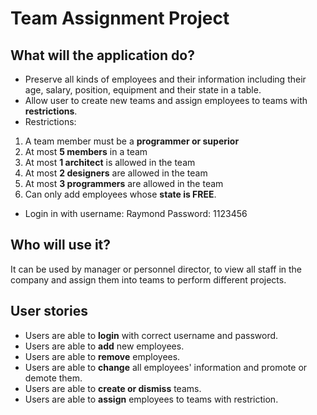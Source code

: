 # Team Assignment Project

## What will the application do?

- Preserve all kinds of employees and their information including their age, salary, position,
equipment and their state in a table.
- Allow user to create new teams and assign employees to teams with **restrictions**.
- Restrictions: 
1. A team member must be a **programmer or superior**
2. At most **5 members** in a team
3. At most **1 architect** is allowed in the team
4. At most **2 designers** are allowed in the team
5. At most **3 programmers** are allowed in the team
6. Can only add employees whose **state is FREE**.
- Login in with username: Raymond  Password: 1123456

## Who will use it?

It can be used by manager or personnel director, to view all staff in the company and assign them into teams to
perform different projects.

## User stories

- Users are able to **login** with correct username and password.
- Users are able to **add** new employees.
- Users are able to **remove** employees.
- Users are able to **change** all employees' information and promote or demote them.
- Users are able to **create or dismiss** teams.
- Users are able to **assign** employees to teams with restriction.


